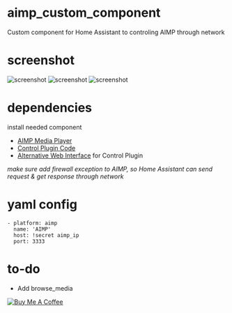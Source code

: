 # aimp_custom_component
Custom component for Home Assistant to controling AIMP through network

# screenshot
![screenshot](https://github.com/xilense/aimp_custom_component/raw/master/res/Screenshot01.png)
![screenshot](https://github.com/xilense/aimp_custom_component/raw/master/res/Screenshot02.png)
![screenshot](https://github.com/xilense/aimp_custom_component/raw/master/res/Screenshot03.png)

# dependencies

install needed component
* [AIMP Media Player](http://www.aimp.ru/)
* [Control Plugin Code](https://github.com/a0ivanov/aimp-control-plugin)
* [Alternative Web Interface](https://github.com/gilleswaeber/aimp-web) for Control Plugin

_make sure add firewall exception to AIMP, so Home Assistant can send request & get response through network_

# yaml config 
```
- platform: aimp
  name: 'AIMP'
  host: !secret aimp_ip
  port: 3333
```

# to-do
* Add browse_media


<a href="https://www.buymeacoffee.com/xilense" target="_blank"><img src="https://www.buymeacoffee.com/assets/img/custom_images/white_img.png" alt="Buy Me A Coffee" style="height: auto !important;width: auto !important;" ></a>